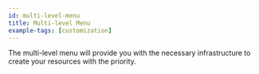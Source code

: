 ```yaml
---
id: multi-level-menu
title: Multi-level Menu
example-tags: [customization]
---
```


The multi-level menu will provide you with the necessary infrastructure to create your resources with the priority.

<CodeSandboxExample path="multi-level-menu" />